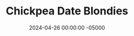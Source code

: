 ---
layout: post
title:  "Chickpea Date Blondies"
date:   2024-04-26 00:00:00 -05000
categories: 
- Recipes
- Healthier Dessert
permalink: /recipes/chickpea-date-blondies
image: /assets/Food/Healthier Dessert/Bean Blondies/bean-blondies-cover.jpg
ing: beanblondies-ing
facts: beanblondies-facts
section1: 
start2: 
section2: 
start3: 
section3: 
start4: 
section4: 
start5: 
section5: 
Prep: 10
Rest: 
Cook: 20
Source1: https://www.myplantifulcooking.com/vegan-peanut-butter-chickpea-blondies/#recipe
Source2: 
whisk: https://s.samsungfood.com/JOtXn
tags: 
- chocolate chips
- natural peanut butter
- peanuts
- garbanzo beans
- chickpeas
- dates
- oats
- oat flour
- unsweetened vanilla almond milk
- raisins
- figs
- banana
- beans
- vanilla extract
- sunflower butter
- sunflower seeds
- pumpkin seeds
Description: These blondies are so good that you would never know there were beans in there. The combination of beans, oats, and dates means they're packed with fiber. They contain only healthy fats from the nuts, and are free of any refined sugars. These blondies are super rich, fudgey, the right amount of sweet, gluten free and vegan, and only 100 calories. Use sunflower or pumpkin seed butter to make them nut free too. For more date and bean based desserts, see my <a href="black-bean-date-brownies">Black Bean Date Brownies</a> and <a href="dual-bean-date-brookies">Dual Buan Date Brookies</a>
Instructions: 
- Preheat your oven to 350F, line a 9x13" baking pan with parchment paper, and lightly spray it with oil. Drain and rinse your beans<br><br>

- If you don't already have oat flour, you can just blend up quick or rolled oats in your food processor. Make sure to grind up the oats on their own, as they won't get fully blended if you do it with everything else<br><br>

- Place the rest of the ingredients and blend until a smooth batter forms. For a nut free replacement, you can use the same amount by weight (128 g) of any seed butter (pumpkin seed or sunflower seed), or an overripe banana.  Note that the batter should be very thick. My 8 cup food processor could barely fit the whole batter and blend it together<br><br>
- <center><img src="/assets/Food/Healthier Dessert/Bean Blondies/bean-blondies-3.jpg" alt="" class="instruction-image"></center><br>

- These blondies are naturally sweetened with dates. Using the same amount by weight of raisins or figs would also work as a replacement for dates. For a lower sugar option, replace both the dates and the milk with overripe bananas, about 3 large or 330 g<br><br>

- Transfer the batter to the pan. Using a silicone spatula, smooth out the batter. Lightly wetting your fingers and using your hands to spread it to all sides make it easier and stick less. Optionally, top with chocolate chips.<br><br>
- <center><img src="/assets/Food/Healthier Dessert/Bean Blondies/bean-blondies-5.jpg" alt="" class="instruction-image"></center><br>

- Bake at 350F for 20-25 minutes, or until a toothpick comes out fairly clean. A few crumbs left is generally ok. The blondies will firm up much more as they cool, so they should look a bit underdone<br><br>
- <center><img src="/assets/Food/Healthier Dessert/Bean Blondies/bean-blondies-6.jpg" alt="" class="instruction-image"></center><br>

- Let cool totally in the fridge for a few hours (ideally overnight) before slicing and enjoying
---